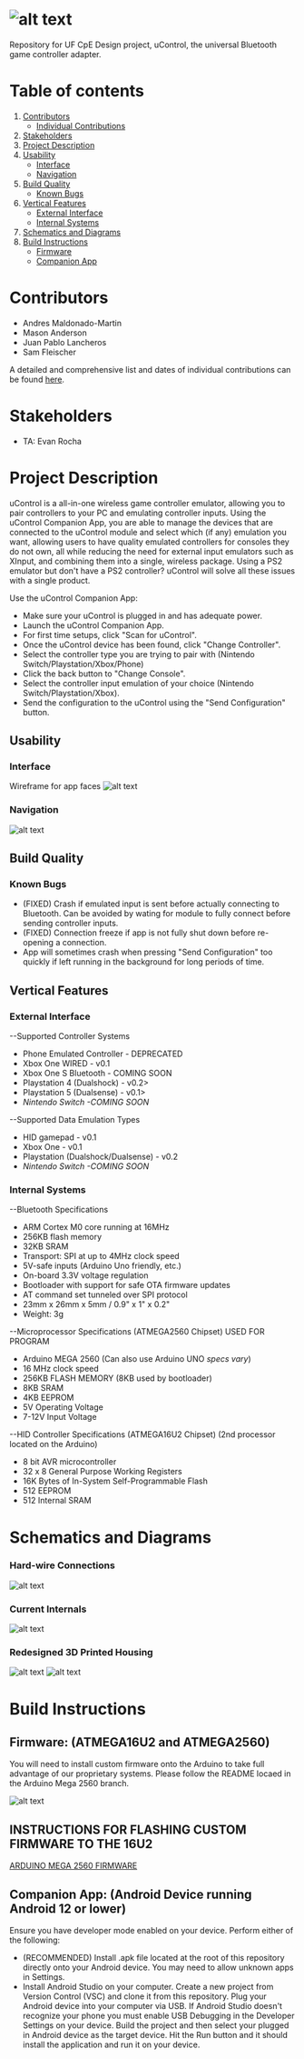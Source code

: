 # ![alt text](https://cdn.discordapp.com/attachments/936755058626928735/1017895293787832350/logo.png)
Repository for UF CpE Design project,  uControl, the universal Bluetooth game controller adapter. 

# Table of contents
1. [Contributors](#contributors)
    * [Individual Contributions](#indivcontribs)
3. [Stakeholders](#stakeholders)
   <!-- 1. [Sub paragraph](#subparagraph1) -->
3. [Project Description](#description)
4. [Usability](#usability)
      * [Interface](#interface)
      * [Navigation](#navigation)
5. [Build Quality](#quality)
      * [Known Bugs](#bugs)
7. [Vertical Features](#features)
      * [External Interface](#external)
      * [Internal Systems](#internal)
9. [Schematics and Diagrams](#diagrams)
10. [Build Instructions](#build)
    * [Firmware](#firmware)
    * [Companion App](#app)


# Contributors <a name="contributors"></a>
* Andres Maldonado-Martin
* Mason Anderson
* Juan Pablo Lancheros
* Sam Fleischer

<a name="indivcontribs"></a>
A detailed and comprehensive list and dates of individual contributions can be found [here](https://github.com/amaldonadomartin77/uControl/blob/main/Documentation/Contributions.txt).

# Stakeholders <a name="stakeholders"></a>
* TA: Evan Rocha

# Project Description <a name="description"></a>
uControl is a all-in-one wireless game controller emulator, allowing you to pair controllers to your PC and emulating controller inputs. Using the uControl Companion App, you are able to manage the devices that are connected to the uControl module and select which (if any) emulation you want, allowing users to have quality emulated controllers for consoles they do not own, all while reducing the need for external input emulators such as XInput, and combining them into a single, wireless package. Using a PS2 emulator but don't have a PS2 controller? uControl will solve all these issues with a single product.

Use the uControl Companion App:
* Make sure your uControl is plugged in and has adequate power.
* Launch the uControl Companion App.
* For first time setups, click "Scan for uControl".
* Once the uControl device has been found, click "Change Controller".
* Select the controller type you are trying to pair with (Nintendo Switch/Playstation/Xbox/Phone)
* Click the back button to "Change Console".
* Select the controller input emulation of your choice (Nintendo Switch/Playstation/Xbox).
* Send the configuration to the uControl using the "Send Configuration" button.


## Usability <a name="usability"></a>
### Interface <a name="interface"></a>
Wireframe for app faces
![alt text](https://cdn.discordapp.com/attachments/960677626811404430/1035675346512646194/Screenshot_2022-10-28_180346.png)
### Navigation <a name="navigation"></a>
![alt text](https://cdn.discordapp.com/attachments/904954102377771010/1017964646147297300/Screenshot_2022-09-09_210752.png)

## Build Quality <a name="quality"></a>
### Known Bugs <a name="bugs"></a>
* (FIXED) Crash if emulated input is sent before actually connecting to Bluetooth. Can be avoided by wating for module to fully connect before sending controller inputs.
* (FIXED) Connection freeze if app is not fully shut down before re-opening a connection.
* App will sometimes crash when pressing "Send Configuration" too quickly if left running in the background for long periods of time.

## Vertical Features <a name="features"></a>
### External Interface <a name="external"></a>
--Supported Controller Systems
* Phone Emulated Controller - DEPRECATED
* </i>Xbox One WIRED - v0.1</i>
* </i>Xbox One S Bluetooth - COMING SOON</i>
* </i>Playstation 4 (Dualshock) - v0.2>
* </i>Playstation 5 (Dualsense) - v0.1>
* <i>Nintendo Switch -COMING SOON</i>

--Supported Data Emulation Types
* HID gamepad - v0.1
* </i>Xbox One - v0.1</i>
* </i>Playstation (Dualshock/Dualsense) - v0.2</i>
* <i>Nintendo Switch -COMING SOON</i>

### Internal Systems <a name="internal"></a>
--Bluetooth Specifications
* ARM Cortex M0 core running at 16MHz
* 256KB flash memory
* 32KB SRAM
* Transport: SPI at up to 4MHz clock speed
* 5V-safe inputs (Arduino Uno friendly, etc.)
* On-board 3.3V voltage regulation
* Bootloader with support for safe OTA firmware updates
* AT command set tunneled over SPI protocol
* 23mm x 26mm x 5mm / 0.9" x 1" x 0.2"
* Weight: 3g


--Microprocessor Specifications (ATMEGA2560 Chipset) USED FOR PROGRAM
* Arduino MEGA 2560 (Can also use Arduino UNO *specs vary*)
* 16 MHz clock speed
* 256KB FLASH MEMORY (8KB used by bootloader)
* 8KB SRAM
* 4KB EEPROM
* 5V Operating Voltage
* 7-12V Input Voltage

--HID Controller Specifications (ATMEGA16U2 Chipset) (2nd processor located on the Arduino)
* 8 bit AVR microcontroller
* 32 x 8 General Purpose Working Registers
* 16K Bytes of In-System Self-Programmable Flash
* 512 EEPROM
* 512 Internal SRAM


# Schematics and Diagrams <a name="diagrams"></a>
### Hard-wire Connections
![alt text](https://cdn.discordapp.com/attachments/960677104620560454/1035683404873748490/Screenshot_2022-10-28_183545.png)

### Current Internals
![alt text](https://cdn.discordapp.com/attachments/960677104620560454/1035683815357685970/IMG_4693.jpg)

### Redesigned 3D Printed Housing
![alt text](https://cdn.discordapp.com/attachments/904954102377771010/1035680377810984960/Screenshot_2022-10-28_182350.png)
![alt text](https://cdn.discordapp.com/attachments/904954102377771010/1035679525729730650/Screenshot_2022-10-28_182015.png)

# Build Instructions <a name="build"></a>
## Firmware: (ATMEGA16U2 and ATMEGA2560) <a name="firmware"></a>
You will need to install custom firmware onto the Arduino to take full advantage of our proprietary systems.
Please follow the README locaed in the Arduino Mega 2560 branch.

![alt text](https://cdn.discordapp.com/attachments/960677104620560454/1026241686352965742/IMG_4642.jpg)

## INSTRUCTIONS FOR FLASHING CUSTOM FIRMWARE TO THE 16U2
[ARDUINO MEGA 2560 FIRMWARE](https://github.com/amaldonadomartin77/uControl/tree/Arduino-Mega-2560)

## Companion App: (Android Device running Android 12 or lower) <a name="app"></a>
Ensure you have developer mode enabled on your device.  Perform either of the following:
* (RECOMMENDED) Install .apk file located at the root of this repository directly onto your Android device.  You may need to allow unknown apps in Settings.
* Install Android Studio on your computer.  Create a new project from Version Control (VSC) and clone it from this repository.  Plug your Android device into your computer via USB.  If Android Studio doesn't recognize your phone you must enable USB Debugging in the Developer Settings on your device.  Build the project and then select your plugged in Android device as the target device.  Hit the Run button and it should install the application and run it on your device.

